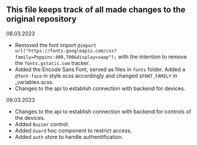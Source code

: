 ## This file keeps track of all made changes to the original repository

08.03.2023
- Removed the font import ```@import url("https://fonts.googleapis.com/css?family=Poppins:400,700&display=swap");``` with the intention to remove the ```fonts.gstatic.com``` tracker.
- Added the Encode Sans Font, served as files in ```fonts``` folder. Added a ```@font-face``` in style.scss accordingly and changed ```$FONT_FAMILY``` in _variables.scss.
- Changes to the api to establish connection with backend for devices.

09.03.2023
- Changes to the api to establish connection with backend for controls of the devices.
- Added ```Buzzer``` control.
- Added ```Guard``` hoc component to restrict access.
- Added ```auth``` store to handle authentification.